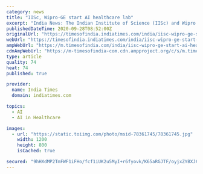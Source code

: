 ```yaml
---
category: news
title: "IISc, Wipro-GE start AI healthcare lab"
excerpt: "India News: The Indian Institute of Science (IISc) and Wipro GE Healthcare today announced the inauguration of an advanced center for innovation and research — ‘W"
publishedDateTime: 2020-09-28T08:52:00Z
originalUrl: "https://timesofindia.indiatimes.com/india/iisc-wipro-ge-start-ai-healthcare-lab/articleshow/78361777.cms"
webUrl: "https://timesofindia.indiatimes.com/india/iisc-wipro-ge-start-ai-healthcare-lab/articleshow/78361777.cms"
ampWebUrl: "https://m.timesofindia.com/india/iisc-wipro-ge-start-ai-healthcare-lab/amp_articleshow/78361777.cms"
cdnAmpWebUrl: "https://m-timesofindia-com.cdn.ampproject.org/c/s/m.timesofindia.com/india/iisc-wipro-ge-start-ai-healthcare-lab/amp_articleshow/78361777.cms"
type: article
quality: 74
heat: 74
published: true

provider:
  name: India Times
  domain: indiatimes.com

topics:
  - AI
  - AI in Healthcare

images:
  - url: "https://static.toiimg.com/photo/msid-78361745/78361745.jpg"
    width: 1200
    height: 800
    isCached: true

secured: "9hHXdMP2TmFWF1iFHo/fcf1iUK2u5MyI+r6fyovk/K65aRGJTF/oyjxZYBXJ6kZeSVZeXYj2y4Kr7CsjJsIUCVWnL8njR9AYqz+nDSH369G9Vj7dlClebB9uxvG7ga1n7Mek7dVEsDVHdpPI1X6PZDbcPnZ+GkLj0SZuWzCwgHzYIH26xK9hZGNVbR0NICe7VVsvpfmqwaBnhqa0IgmUCuuwfxRAnDpT8HhgwuFIdx637+gK3YLwrttzGs/R64dDXe12+HZ80iCKG0ZzWNRVbLAv9fYfP7TIybu2NUBGOamRhs+eJ3UrwcSht7so84h0fEX82ZQg9Yq3cGiNasTnKm3rW1WTXVpX6YLZ1udVS84=;Y0acWo3z9JeIWXyPJEXeMg=="
---
```


